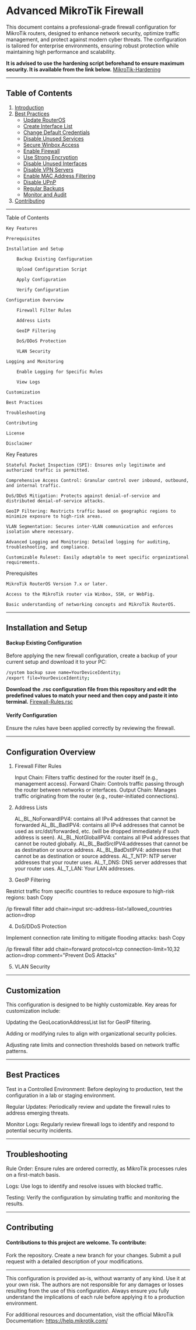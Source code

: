 # Advanced MikroTik Firewall

This document contains a professional-grade firewall configuration for MikroTik routers, designed to enhance network security, optimize traffic management, and protect against modern cyber threats. The configuration is tailored for enterprise environments, ensuring robust protection while maintaining high performance and scalability.

__It is advised to use the hardening script beforehand to ensure maximum security. It is available from the link below.__
[MikroTik-Hardening](https://github.com/hsm1391/MikroTik-Hardening)

---

## Table of Contents
1. [Introduction](#introduction)
2. [Best Practices](#best-practices)
   - [Update RouterOS](#update-routeros)
   - [Create Interface List](#create-interface-list)
   - [Change Default Credentials](#change-default-credentials)
   - [Disable Unused Services](#disable-unused-services)
   - [Secure Winbox Access](#secure-winbox-access)
   - [Enable Firewall](#enable-firewall)
   - [Use Strong Encryption](#use-strong-encryption)
   - [Disable Unused Interfaces](#disable-unused-interfaces)
   - [Disable VPN Servers](#disable-vpn-servers)
   - [Enable MAC Address Filtering](#enable-mac-address-filtering)
   - [Disable UPnP](#disable-upnp)
   - [Regular Backups](#regular-backups)
   - [Monitor and Audit](#monitor-and-audit)
3. [Contributing](#contributing)


---


Table of Contents

    Key Features

    Prerequisites

    Installation and Setup

        Backup Existing Configuration

        Upload Configuration Script

        Apply Configuration

        Verify Configuration

    Configuration Overview

        Firewall Filter Rules

        Address Lists

        GeoIP Filtering

        DoS/DDoS Protection

        VLAN Security

    Logging and Monitoring

        Enable Logging for Specific Rules

        View Logs

    Customization

    Best Practices

    Troubleshooting

    Contributing

    License

    Disclaimer

Key Features

    Stateful Packet Inspection (SPI): Ensures only legitimate and authorized traffic is permitted.

    Comprehensive Access Control: Granular control over inbound, outbound, and internal traffic.

    DoS/DDoS Mitigation: Protects against denial-of-service and distributed denial-of-service attacks.

    GeoIP Filtering: Restricts traffic based on geographic regions to minimize exposure to high-risk areas.

    VLAN Segmentation: Secures inter-VLAN communication and enforces isolation where necessary.

    Advanced Logging and Monitoring: Detailed logging for auditing, troubleshooting, and compliance.

    Customizable Ruleset: Easily adaptable to meet specific organizational requirements.

Prerequisites

    MikroTik RouterOS Version 7.x or later.

    Access to the MikroTik router via Winbox, SSH, or WebFig.

    Basic understanding of networking concepts and MikroTik RouterOS.

---

## Installation and Setup
#### Backup Existing Configuration

Before applying the new firewall configuration, create a backup of your current setup and download it to your PC:

```bash
/system backup save name=YourDeviceIdentity;
/export file=YourDeviceIdentity;
```

__Download the .rsc configuration file from this repository and edit the predefined values to match your need and then copy and paste it into terminal.__
[Firewall-Rules.rsc](https://github.com/hsm1391/Advanced-MikroTik-Firewall/blob/main/Firewall-Rules.rsc)

#### Verify Configuration

Ensure the rules have been applied correctly by reviewing the firewall.

---
 
## Configuration Overview
1. Firewall Filter Rules

    Input Chain: Filters traffic destined for the router itself (e.g., management access).
    Forward Chain: Controls traffic passing through the router between networks or interfaces.
    Output Chain: Manages traffic originating from the router (e.g., router-initiated connections).



2. Address Lists

    AL_BL_NoForwardIPV4: contains all IPv4 addresses that cannot be forwarded
    AL_BL_BadIPV4: contains all IPv4 addresses that cannot be used as src/dst/forwarded, etc. (will be dropped immediately if such address is seen).
    AL_BL_NotGlobalIPV4: contains all IPv4 addresses that cannot be routed globally.
    AL_BL_BadSrcIPV4:addresses that cannot be as destination or source address.
    AL_BL_BadDstIPV4: addresses that cannot be as destination or source address.
    AL_T_NTP: NTP server addresses that your router uses.
    AL_T_DNS: DNS server addresses that your router uses.
    AL_T_LAN: Your LAN addresses.


3. GeoIP Filtering

Restrict traffic from specific countries to reduce exposure to high-risk regions:
bash
Copy

/ip firewall filter add chain=input src-address-list=!allowed_countries action=drop

4. DoS/DDoS Protection

Implement connection rate limiting to mitigate flooding attacks:
bash
Copy

/ip firewall filter add chain=forward protocol=tcp connection-limit=10,32 action=drop comment="Prevent DoS Attacks"

5. VLAN Security

---
 
## Customization

This configuration is designed to be highly customizable. Key areas for customization include:

Updating the GeoLocationAddressList list for GeoIP filtering.

Adding or modifying rules to align with organizational security policies.

Adjusting rate limits and connection thresholds based on network traffic patterns.

---
 
## Best Practices

Test in a Controlled Environment: Before deploying to production, test the configuration in a lab or staging environment.

Regular Updates: Periodically review and update the firewall rules to address emerging threats.

Monitor Logs: Regularly review firewall logs to identify and respond to potential security incidents.

---
 
## Troubleshooting

Rule Order: Ensure rules are ordered correctly, as MikroTik processes rules on a first-match basis.

Logs: Use logs to identify and resolve issues with blocked traffic.

Testing: Verify the configuration by simulating traffic and monitoring the results.

---
 
## Contributing

#### Contributions to this project are welcome. To contribute:

Fork the repository.
Create a new branch for your changes.
Submit a pull request with a detailed description of your modifications.

---
 
This configuration is provided as-is, without warranty of any kind. Use it at your own risk. The authors are not responsible for any damages or losses resulting from the use of this configuration. Always ensure you fully understand the implications of each rule before applying it to a production environment.

For additional resources and documentation, visit the official MikroTik Documentation: https://help.mikrotik.com/
